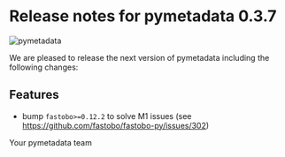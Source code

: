 # Release notes for pymetadata 0.3.7
![pymetadata](https://github.com/matthiaskoenig/pymetadata/raw/develop/docs/images/favicon/pymetadata-100x100-300dpi.png)

We are pleased to release the next version of pymetadata including the
following changes:

## Features
- bump `fastobo>=0.12.2` to solve M1 issues (see https://github.com/fastobo/fastobo-py/issues/302)

Your pymetadata team
